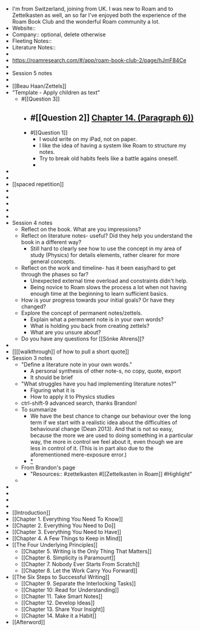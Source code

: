 - I'm from Switzerland, joining from UK. I was new to Roam and to Zettelkasten as well, an so far I've enjoyed both the experience of the Roam Book Club and the wonderful Roam community a lot.
- Website:: 
- Company:: optional, delete otherwise
- Fleeting Notes:: 
- Literature Notes::
- 
- https://roamresearch.com/#/app/roam-book-club-2/page/hJmF84Ce
- 
- Session 5 notes
- 
- [[Beau Haan/Zettels]]
- "Template - Apply children as text"
    - #[[Question 3]] 
        - #[[Question 2]] [Chapter 14. (Paragraph 6))](((4hIM0I_l_)))
            - 
        - #[[Question 1]] 
            - I would write on my iPad, not on paper.
            - I like the idea of having a system like Roam to structure my notes.
            - Try to break old habits feels like a battle agains oneself.
            - 
- 
- 
- [[spaced repetition]]
- 
- 
- 
- 
- 
- Session 4 notes
    - Reflect on the book.  What are you impressions?
    - Reflect on literature notes- useful? Did they help you understand the book in a different way?
        - Still hard to clearly see how to use the concept in my area of study (Physics) for details elements, rather clearer for more general concepts.
    - Reflect on the work and timeline- has it been easy/hard to get through the phases so far?
        - Unexpected external time overload and constraints didn't help.
        - Being novice to Roam slows the process a lot when not having enough time at the beginning to learn sufficient basics.
    - How is your progress towards your initial goals? Or have they changed?
    - Explore the concept of permanent notes/zettels.
        - Explain what a permanent note is in your own words?
        - What is holding you back from creating zettels?
        - What are you unsure about? 
    - Do you have any questions for [[Sönke Ahrens]]?
- 
- [[[[walkthrough]] of how to pull a short quote]]
- Session 3 notes
    - "Define a literature note in your own words."
        - A personal synthesis of other note-s, no copy, quote, export
        - It should be brief
    - "What struggles have you had implementing literature notes?"
        - Figuring what it is
        - How to apply it to Physics studies
    - ctrl-shift-9 advanced search, thanks Brandon!
    - To summarize
        - We have the best chance to change our behaviour over the long term if we start with a realistic idea about the difficulties of behavioural change (Dean 2013). And that is not so easy, because the more we are used to doing something in a particular way, the more in control we feel about it, even though we are less in control of it. (This is in part also due to the aforementioned mere-exposure error.)
        - [*](((x5hx3y9ay)))
    - From Brandon's page
        - "Resources:: #zettelkasten #[[Zettelkasten in Roam]] #Highlight"
    - 
- 
- 
- 
- 
- [[Introduction]]
- [[Chapter 1. Everything You Need To Know]]
- [[Chapter 2. Everything You Need to Do]]
- [[Chapter 3. Everything You Need to Have]]
- [[Chapter 4. A Few Things to Keep in Mind]]
- [[The Four Underlying Principles]]
    - [[Chapter 5. Writing is the Only Thing That Matters]]
    - [[Chapter 6. Simplicity is Paramount]]
    - [[Chapter 7. Nobody Ever Starts From Scratch]]
    - [[Chapter 8. Let the Work Carry You Forward]]
- [[The Six Steps to Successful Writing]]
    - [[Chapter 9. Separate the Interlocking Tasks]]
    - [[Chapter 10: Read for Understanding]]
    - [[Chapter 11. Take Smart Notes]]
    - [[Chapter 12. Develop Ideas]]  
    - [[Chapter 13. Share Your Insight]]
    - [[Chapter 14. Make it a Habit]]
- [[Afterword]]
